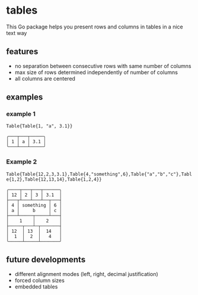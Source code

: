 # tables
This Go package helps you present rows and columns in tables in a nice text way

## features
* no separation between consecutive rows with same number of columns 
* max size of rows determined independently of number of columns
* all columns are centered

## examples
### example 1
`Table{Table{1, "a", 3.1}}`
```
╭───┬───┬─────╮
│ 1 │ a │ 3.1 │
╰───┴───┴─────╯
```

### Example 2
`Table{Table{12,2,3,3.1},Table{4,"something",6},Table{"a","b","c"},Table{1,2},Table{12,13,14},Table{1,2,4}}`
```
╭────┬───┬───┬──────╮
│ 12 │ 2 │ 3 │ 3.1  │
├───┬┴───┴───┴──┬───┤
│ 4 │ something │ 6 │
│ a │     b     │ c │
├───┴─────┬─────┴───┤
│    1    │    2    │
├─────┬───┴─┬───────┤
│ 12  │ 13  │  14   │
│  1  │  2  │   4   │
╰─────┴─────┴───────╯
```

## future developments
* different alignment modes (left, right, decimal justification)
* forced column sizes
* embedded tables

